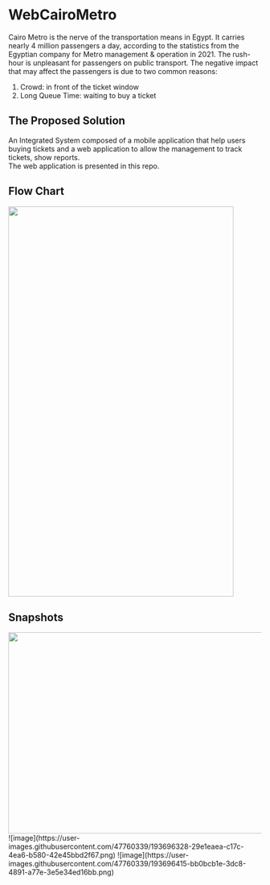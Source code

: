 # WebCairoMetro

Cairo Metro is the nerve of the transportation means in Egypt. 
It carries nearly 4 million passengers a day, according to the statistics from the Egyptian company for Metro management & operation in 2021.
The rush-hour is unpleasant for passengers on public transport. The negative impact that may affect the passengers is due to two common reasons:
1. Crowd: in front of the ticket window
2. Long Queue Time: waiting to buy a ticket

## The Proposed Solution
An Integrated System composed of a mobile application that help users buying tickets and a web application to allow the management to track tickets, show reports. <br>
The web application is presented in this repo. 

## Flow Chart
<img src="https://user-images.githubusercontent.com/47760339/193697552-1383471f-995e-4e5d-b1c9-7b9e02c81102.png" width="448" height="775">

## Snapshots
<img src="https://user-images.githubusercontent.com/47760339/193696234-966ead52-d6d9-414a-9e9f-c9f29b9be1e4.png" width="600" height="400">
![image](https://user-images.githubusercontent.com/47760339/193696328-29e1eaea-c17c-4ea6-b580-42e45bbd2f67.png)
![image](https://user-images.githubusercontent.com/47760339/193696415-bb0bcb1e-3dc8-4891-a77e-3e5e34ed16bb.png)




